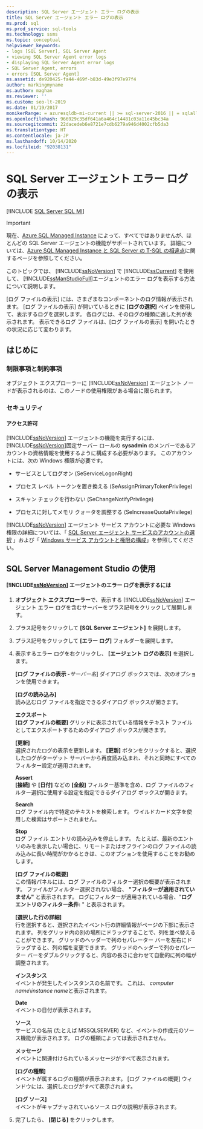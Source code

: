```yaml
---
description: SQL Server エージェント エラー ログの表示
title: SQL Server エージェント エラー ログの表示
ms.prod: sql
ms.prod_service: sql-tools
ms.technology: ssms
ms.topic: conceptual
helpviewer_keywords:
- logs [SQL Server], SQL Server Agent
- viewing SQL Server Agent error logs
- displaying SQL Server Agent error logs
- SQL Server Agent, errors
- errors [SQL Server Agent]
ms.assetid: de920425-fa44-469f-b83d-49e3f97e97f4
author: markingmyname
ms.author: maghan
ms.reviewer: ''
ms.custom: seo-lt-2019
ms.date: 01/19/2017
monikerRange: = azuresqldb-mi-current || >= sql-server-2016 || = sqlallproducts-allversions
ms.openlocfilehash: 966929c35df641a6a464c14481c03a11e45bc34a
ms.sourcegitcommit: 22dacedeb6e8721e7cdb6279a946d4002cfb5da3
ms.translationtype: HT
ms.contentlocale: ja-JP
ms.lasthandoff: 10/14/2020
ms.locfileid: "92038131"
---
```

# <a name="view-sql-server-agent-error-log"></a>SQL Server エージェント エラー ログの表示

[!INCLUDE [SQL Server SQL MI](../../includes/applies-to-version/sql-asdbmi.md)]

> [!IMPORTANT]  
> 現在、[Azure SQL Managed Instance](/azure/sql-database/sql-database-managed-instance) によって、すべてではありませんが、ほとんどの SQL Server エージェントの機能がサポートされています。 詳細については、[Azure SQL Managed Instance と SQL Server の T-SQL の相違点](/azure/sql-database/sql-database-managed-instance-transact-sql-information#sql-server-agent)に関するページを参照してください。

このトピックでは、  [!INCLUDE[ssNoVersion](../../includes/ssnoversion-md.md)] で [!INCLUDE[ssCurrent](../../includes/sscurrent-md.md)] を使用して、 [!INCLUDE[ssManStudioFull](../../includes/ssmanstudiofull-md.md)]エージェントのエラー ログを表示する方法について説明します。  
  
[ログ ファイルの表示] には、さまざまなコンポーネントのログ情報が表示されます。 [ログ ファイルの表示] が開いているときに **[ログの選択]** ペインを使用して、表示するログを選択します。 各ログには、そのログの種類に適した列が表示されます。 表示できるログ ファイルは、[ログ ファイルの表示] を開いたときの状況に応じて変わります。  
  
## <a name="before-you-begin"></a><a name="BeforeYouBegin"></a>はじめに  
  
### <a name="limitations-and-restrictions"></a><a name="Restrictions"></a>制限事項と制約事項  
オブジェクト エクスプローラーに [!INCLUDE[ssNoVersion](../../includes/ssnoversion-md.md)] エージェント ノードが表示されるのは、このノードの使用権限がある場合に限られます。  
  
### <a name="security"></a><a name="Security"></a>セキュリティ  
  
#### <a name="permissions"></a><a name="Permissions"></a>アクセス許可  
[!INCLUDE[ssNoVersion](../../includes/ssnoversion-md.md)] エージェントの機能を実行するには、 [!INCLUDE[ssNoVersion](../../includes/ssnoversion-md.md)]固定サーバー ロールの **sysadmin** のメンバーであるアカウントの資格情報を使用するように構成する必要があります。 このアカウントには、次の Windows 権限が必要です。  
  
-   サービスとしてログオン (SeServiceLogonRight)  
  
-   プロセス レベル トークンを置き換える (SeAssignPrimaryTokenPrivilege)  
  
-   スキャン チェックを行わない (SeChangeNotifyPrivilege)  
  
-   プロセスに対してメモリ クォータを調整する (SeIncreaseQuotaPrivilege)  
  
[!INCLUDE[ssNoVersion](../../includes/ssnoversion-md.md)] エージェント サービス アカウントに必要な Windows 権限の詳細については、「 [SQL Server エージェント サービスのアカウントの選択](../../ssms/agent/select-an-account-for-the-sql-server-agent-service.md) 」および「 [Windows サービス アカウントと権限の構成](../../database-engine/configure-windows/configure-windows-service-accounts-and-permissions.md)」を参照してください。  
  
## <a name="using-sql-server-management-studio"></a><a name="SSMSProcedure"></a>SQL Server Management Studio の使用  
  
#### <a name="to-view-the-ssnoversion-agent-error-log"></a>[!INCLUDE[ssNoVersion](../../includes/ssnoversion-md.md)] エージェントのエラー ログを表示するには  
  
1.  **オブジェクト エクスプローラー**で、表示する [!INCLUDE[ssNoVersion](../../includes/ssnoversion-md.md)] エージェント エラー ログを含むサーバーをプラス記号をクリックして展開します。  
  
2.  プラス記号をクリックして **[SQL Server エージェント]** を展開します。  
  
3.  プラス記号をクリックして **[エラー ログ]** フォルダーを展開します。  
  
4.  表示するエラー ログを右クリックし、 **[エージェント ログの表示]** を選択します。  
  
    **[ログ ファイルの表示 -**_サーバー名_] ダイアログ ボックスでは、次のオプションを使用できます。  
  
    **[ログの読み込み]**  
    読み込むログ ファイルを指定できるダイアログ ボックスが開きます。  
  
    **エクスポート**  
    **[ログ ファイルの概要]** グリッドに表示されている情報をテキスト ファイルとしてエクスポートするためのダイアログ ボックスが開きます。  
  
    **[更新]**  
    選択されたログの表示を更新します。 **[更新]** ボタンをクリックすると、選択したログがターゲット サーバーから再度読み込まれ、それと同時にすべてのフィルター設定が適用されます。  
  
    **Assert**  
    **[接続]** や **[日付]** などの **[全般]** フィルター基準を含め、ログ ファイルのフィルター選択に使用する設定を指定できるダイアログ ボックスが開きます。  
  
    **Search**  
    ログ ファイル内で特定のテキストを検索します。 ワイルドカード文字を使用した検索はサポートされません。  
  
    **Stop**  
    ログ ファイル エントリの読み込みを停止します。 たとえば、最新のエントリのみを表示したい場合に、リモートまたはオフラインのログ ファイルの読み込みに長い時間がかかるときは、このオプションを使用することをお勧めします。  
  
    **[ログ ファイルの概要]**  
    この情報パネルには、ログ ファイルのフィルター選択の概要が表示されます。 ファイルがフィルター選択されない場合、 **"フィルターが適用されていません"** と表示されます。 ログにフィルターが適用されている場合、"**ログ エントリのフィルター条件:** <filter criteria>" と表示されます。  
  
    **[選択した行の詳細]**  
    行を選択すると、選択されたイベント行の詳細情報がページの下部に表示されます。 列をグリッド内の別の場所にドラッグすることで、列を並べ替えることができます。 グリッドのヘッダーで列のセパレーター バーを左右にドラッグすると、列の幅を変更できます。 グリッドのヘッダーで列のセパレーター バーをダブルクリックすると、内容の長さに合わせて自動的に列の幅が調整されます。  
  
    **インスタンス**  
    イベントが発生したインスタンスの名前です。 これは、 *computer name*\\*instance name*と表示されます。  
  
    **Date**  
    イベントの日付が表示されます。  
  
    **ソース**  
    サービスの名前 (たとえば MSSQLSERVER) など、イベントの作成元のソース機能が表示されます。 ログの種類によっては表示されません。  
  
    **メッセージ**  
    イベントに関連付けられているメッセージがすべて表示されます。  
  
    **[ログの種類]**  
    イベントが属するログの種類が表示されます。 [ログ ファイルの概要] ウィンドウには、選択したログがすべて表示されます。  
  
    **[ログ ソース]**  
    イベントがキャプチャされているソース ログの説明が表示されます。  
  
5.  完了したら、 **[閉じる]** をクリックします。  
